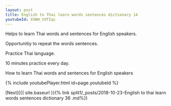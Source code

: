 ```yaml
---
layout: post
title: English to Thai learn words sentences dictionary 14 
youtubeId: XVWH_tOTIqc
---
```

 
 
Helps to learn Thai words and sentences for English speakers.

Opportunitiy to repeat the words sentences. 

Practice Thai language. 
 
10 minutes practice every day. 
 
How to learn Thai words and sentences for English speakers 
 
{% include youtubePlayer.html id=page.youtubeId %}
 
 
[Next]({{ site.baseurl }}{% link  split1/_posts/2018-10-23-English to thai learn words sentences dictionary 36 .md%})
 
